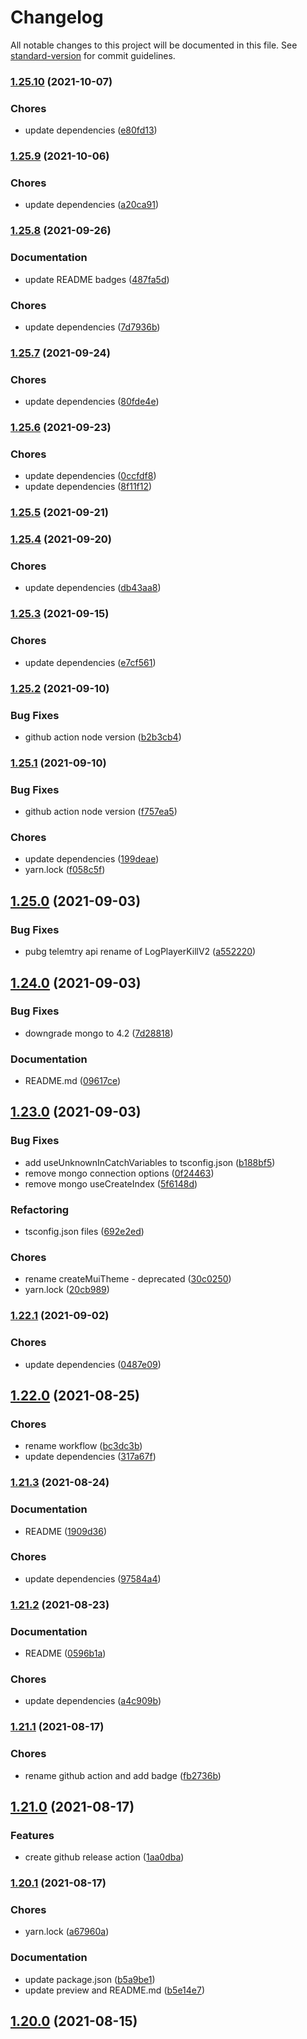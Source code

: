 # Changelog

All notable changes to this project will be documented in this file. See [standard-version](https://github.com/conventional-changelog/standard-version) for commit guidelines.

### [1.25.10](https://github.com/dominickolbe/pubg/compare/v1.25.9...v1.25.10) (2021-10-07)


### Chores

* update dependencies ([e80fd13](https://github.com/dominickolbe/pubg/commit/e80fd13564a15557542ae4506dcdf7b97e8894bd))

### [1.25.9](https://github.com/dominickolbe/pubg/compare/v1.25.8...v1.25.9) (2021-10-06)


### Chores

* update dependencies ([a20ca91](https://github.com/dominickolbe/pubg/commit/a20ca913ad62c69c3c159cea9f9fe6bf7a6d704c))

### [1.25.8](https://github.com/dominickolbe/pubg/compare/v1.25.7...v1.25.8) (2021-09-26)


### Documentation

* update README badges ([487fa5d](https://github.com/dominickolbe/pubg/commit/487fa5d4fd22a2914d2195f22d00fb8fb3d388fa))


### Chores

* update dependencies ([7d7936b](https://github.com/dominickolbe/pubg/commit/7d7936b5f6b6edd1687b966d6a20da0f80247c31))

### [1.25.7](https://github.com/dominickolbe/pubg/compare/v1.25.6...v1.25.7) (2021-09-24)


### Chores

* update dependencies ([80fde4e](https://github.com/dominickolbe/pubg/commit/80fde4e038dfaf185daaebff121a26e1140cc01d))

### [1.25.6](https://github.com/dominickolbe/pubg/compare/v1.25.5...v1.25.6) (2021-09-23)


### Chores

* update dependencies ([0ccfdf8](https://github.com/dominickolbe/pubg/commit/0ccfdf80ab733b129624ffc82e1836f4003d9be8))
* update dependencies ([8f11f12](https://github.com/dominickolbe/pubg/commit/8f11f12238d3801aabfdb540aaa937dffe14de65))

### [1.25.5](https://github.com/dominickolbe/pubg/compare/v1.25.4...v1.25.5) (2021-09-21)

### [1.25.4](https://github.com/dominickolbe/pubg/compare/v1.25.3...v1.25.4) (2021-09-20)


### Chores

* update dependencies ([db43aa8](https://github.com/dominickolbe/pubg/commit/db43aa8e3ae85528bcfe131d9c9739edbc4a611d))

### [1.25.3](https://github.com/dominickolbe/pubg/compare/v1.25.2...v1.25.3) (2021-09-15)


### Chores

* update dependencies ([e7cf561](https://github.com/dominickolbe/pubg/commit/e7cf561a10b69c7f3ebaf08e63354fd5c1984015))

### [1.25.2](https://github.com/dominickolbe/pubg/compare/v1.25.1...v1.25.2) (2021-09-10)


### Bug Fixes

* github action node version ([b2b3cb4](https://github.com/dominickolbe/pubg/commit/b2b3cb4014a08042dc095af65d6f24d36ba3d3e6))

### [1.25.1](https://github.com/dominickolbe/pubg/compare/v1.25.0...v1.25.1) (2021-09-10)


### Bug Fixes

* github action node version ([f757ea5](https://github.com/dominickolbe/pubg/commit/f757ea54bdf69e3512ac4dda64bb2135bc34a2c5))


### Chores

* update dependencies ([199deae](https://github.com/dominickolbe/pubg/commit/199deae2b4f0ae92bfd744856744f7ea98965c37))
* yarn.lock ([f058c5f](https://github.com/dominickolbe/pubg/commit/f058c5f0e664dfd37808242301b5cc44ee78cfe6))

## [1.25.0](https://github.com/dominickolbe/pubg/compare/v1.24.0...v1.25.0) (2021-09-03)


### Bug Fixes

* pubg telemtry api rename of LogPlayerKillV2 ([a552220](https://github.com/dominickolbe/pubg/commit/a552220e289515243e3af24147e828785f23ba88))

## [1.24.0](https://github.com/dominickolbe/pubg/compare/v1.23.0...v1.24.0) (2021-09-03)


### Bug Fixes

* downgrade mongo to 4.2 ([7d28818](https://github.com/dominickolbe/pubg/commit/7d288181552c33b31239962317640541de58a1aa))


### Documentation

* README.md ([09617ce](https://github.com/dominickolbe/pubg/commit/09617cebe6f65d73d6ea869ef18486419f816871))

## [1.23.0](https://github.com/dominickolbe/pubg/compare/v1.22.1...v1.23.0) (2021-09-03)


### Bug Fixes

* add useUnknownInCatchVariables to tsconfig.json ([b188bf5](https://github.com/dominickolbe/pubg/commit/b188bf57728e5c6bbfbe41680fb7777d45ee9689))
* remove mongo connection options ([0f24463](https://github.com/dominickolbe/pubg/commit/0f244636b52f9d65ae5e1566a6031daadc7c23a5))
* remove mongo useCreateIndex ([5f6148d](https://github.com/dominickolbe/pubg/commit/5f6148d3570ba27fca594281eee30205e3085dc1))


### Refactoring

* tsconfig.json files ([692e2ed](https://github.com/dominickolbe/pubg/commit/692e2ed8be710312122f45612271fad094601d0f))


### Chores

* rename createMuiTheme - deprecated ([30c0250](https://github.com/dominickolbe/pubg/commit/30c02504397b5b93589ccf1683a312fa12c0f183))
* yarn.lock ([20cb989](https://github.com/dominickolbe/pubg/commit/20cb98915de0b9b029dc8418e90b0c1a2da105b3))

### [1.22.1](https://github.com/dominickolbe/pubg/compare/v1.22.0...v1.22.1) (2021-09-02)


### Chores

* update dependencies ([0487e09](https://github.com/dominickolbe/pubg/commit/0487e090a1c7ca4d93a9df3ba140c8392b6c1e49))

## [1.22.0](https://github.com/dominickolbe/pubg/compare/v1.21.3...v1.22.0) (2021-08-25)


### Chores

* rename workflow ([bc3dc3b](https://github.com/dominickolbe/pubg/commit/bc3dc3b9d35f8f60ca5ea7ce2bec60c0046eb97f))
* update dependencies ([317a67f](https://github.com/dominickolbe/pubg/commit/317a67f333a85b8c0460e19cf4c6a60f9a38de14))

### [1.21.3](https://github.com/dominickolbe/pubg/compare/v1.21.2...v1.21.3) (2021-08-24)


### Documentation

* README ([1909d36](https://github.com/dominickolbe/pubg/commit/1909d3670f36f68e240f581b03bb657f6a697964))


### Chores

* update dependencies ([97584a4](https://github.com/dominickolbe/pubg/commit/97584a48ae1c73e9812ee905dd94c801b0e3cbf1))

### [1.21.2](https://github.com/dominickolbe/pubg/compare/v1.21.1...v1.21.2) (2021-08-23)


### Documentation

* README ([0596b1a](https://github.com/dominickolbe/pubg/commit/0596b1adbd0ad5015dc2e4d98af763176f7e952b))


### Chores

* update dependencies ([a4c909b](https://github.com/dominickolbe/pubg/commit/a4c909bb57736fcabf494a0a714262b0f75e626d))

### [1.21.1](https://github.com/dominickolbe/pubg/compare/v1.21.0...v1.21.1) (2021-08-17)


### Chores

* rename github action and add badge ([fb2736b](https://github.com/dominickolbe/pubg/commit/fb2736bd0ab19224d67752a6017b85eb830ccd89))

## [1.21.0](https://github.com/dominickolbe/pubg/compare/v1.20.1...v1.21.0) (2021-08-17)


### Features

* create github release action ([1aa0dba](https://github.com/dominickolbe/pubg/commit/1aa0dba2f2c742adeb085363521a31e2adfc0a04))

### [1.20.1](https://github.com/dominickolbe/pubg/compare/v1.20.0...v1.20.1) (2021-08-17)


### Chores

* yarn.lock ([a67960a](https://github.com/dominickolbe/pubg/commit/a67960ac925c81753aebb4ec8354690110278b59))


### Documentation

* update package.json ([b5a9be1](https://github.com/dominickolbe/pubg/commit/b5a9be12f939656da585bddb4804e3c660a7feca))
* update preview and README.md ([b5e14e7](https://github.com/dominickolbe/pubg/commit/b5e14e7faf745cab9421a008fe992b7642f8b7ef))

## [1.20.0](https://github.com/dominickolbe/pubg/compare/v1.19.11...v1.20.0) (2021-08-15)
